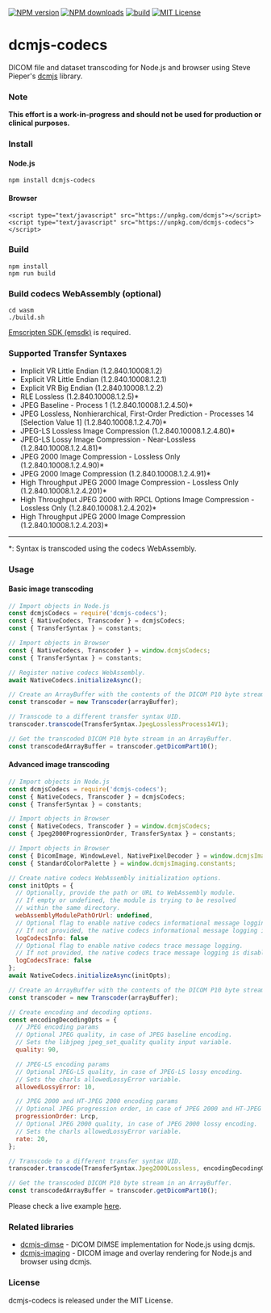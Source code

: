 [![NPM version][npm-version-image]][npm-url] [![NPM downloads][npm-downloads-image]][npm-url] [![build][build-image]][build-url] [![MIT License][license-image]][license-url] 

# dcmjs-codecs
DICOM file and dataset transcoding for Node.js and browser using Steve Pieper's [dcmjs][dcmjs-url] library.

### Note
**This effort is a work-in-progress and should not be used for production or clinical purposes.**

### Install
#### Node.js

	npm install dcmjs-codecs

#### Browser

	<script type="text/javascript" src="https://unpkg.com/dcmjs"></script>
	<script type="text/javascript" src="https://unpkg.com/dcmjs-codecs"></script>

### Build

	npm install
	npm run build

### Build codecs WebAssembly (optional)

	cd wasm
	./build.sh
[Emscripten SDK (emsdk)][emscripten-sdk-url] is required.

### Supported Transfer Syntaxes
- Implicit VR Little Endian (1.2.840.10008.1.2)
- Explicit VR Little Endian (1.2.840.10008.1.2.1)
- Explicit VR Big Endian (1.2.840.10008.1.2.2)
- RLE Lossless (1.2.840.10008.1.2.5)\*
- JPEG Baseline - Process 1 (1.2.840.10008.1.2.4.50)\*
- JPEG Lossless, Nonhierarchical, First-Order Prediction - Processes 14 [Selection Value 1] (1.2.840.10008.1.2.4.70)\*
- JPEG-LS Lossless Image Compression (1.2.840.10008.1.2.4.80)\*
- JPEG-LS Lossy Image Compression - Near-Lossless (1.2.840.10008.1.2.4.81)\*
- JPEG 2000 Image Compression - Lossless Only (1.2.840.10008.1.2.4.90)\*
- JPEG 2000 Image Compression (1.2.840.10008.1.2.4.91)\*
- High Throughput JPEG 2000 Image Compression - Lossless Only (1.2.840.10008.1.2.4.201)\*
- High Throughput JPEG 2000 with RPCL Options Image Compression - Lossless Only (1.2.840.10008.1.2.4.202)\*
- High Throughput JPEG 2000 Image Compression (1.2.840.10008.1.2.4.203)\*
--------
\*: Syntax is transcoded using the codecs WebAssembly.

### Usage

#### Basic image transcoding
```js
// Import objects in Node.js
const dcmjsCodecs = require('dcmjs-codecs');
const { NativeCodecs, Transcoder } = dcmjsCodecs;
const { TransferSyntax } = constants;

// Import objects in Browser
const { NativeCodecs, Transcoder } = window.dcmjsCodecs;
const { TransferSyntax } = constants;

// Register native codecs WebAssembly.
await NativeCodecs.initializeAsync();

// Create an ArrayBuffer with the contents of the DICOM P10 byte stream.
const transcoder = new Transcoder(arrayBuffer);

// Transcode to a different transfer syntax UID.
transcoder.transcode(TransferSyntax.JpegLosslessProcess14V1);

// Get the transcoded DICOM P10 byte stream in an ArrayBuffer.
const transcodedArrayBuffer = transcoder.getDicomPart10();
```

#### Advanced image transcoding
```js
// Import objects in Node.js
const dcmjsCodecs = require('dcmjs-codecs');
const { NativeCodecs, Transcoder } = dcmjsCodecs;
const { TransferSyntax } = constants;

// Import objects in Browser
const { NativeCodecs, Transcoder } = window.dcmjsCodecs;
const { Jpeg2000ProgressionOrder, TransferSyntax } = constants;

// Import objects in Browser
const { DicomImage, WindowLevel, NativePixelDecoder } = window.dcmjsImaging;
const { StandardColorPalette } = window.dcmjsImaging.constants;

// Create native codecs WebAssembly initialization options.
const initOpts = {
  // Optionally, provide the path or URL to WebAssembly module.
  // If empty or undefined, the module is trying to be resolved 
  // within the same directory.
  webAssemblyModulePathOrUrl: undefined,
  // Optional flag to enable native codecs informational message logging.
  // If not provided, the native codecs informational message logging is disabled.
  logCodecsInfo: false
  // Optional flag to enable native codecs trace message logging.
  // If not provided, the native codecs trace message logging is disabled.
  logCodecsTrace: false
};
await NativeCodecs.initializeAsync(initOpts);

// Create an ArrayBuffer with the contents of the DICOM P10 byte stream.
const transcoder = new Transcoder(arrayBuffer);

// Create encoding and decoding options.
const encodingDecodingOpts = {
  // JPEG encoding params
  // Optional JPEG quality, in case of JPEG baseline encoding.
  // Sets the libjpeg jpeg_set_quality quality input variable.
  quality: 90,

  // JPEG-LS encoding params
  // Optional JPEG-LS quality, in case of JPEG-LS lossy encoding.
  // Sets the charls allowedLossyError variable.
  allowedLossyError: 10,

  // JPEG 2000 and HT-JPEG 2000 encoding params
  // Optional JPEG progression order, in case of JPEG 2000 and HT-JPEG 2000 encoding.
  progressionOrder: Lrcp,
  // Optional JPEG 2000 quality, in case of JPEG 2000 lossy encoding.
  // Sets the charls allowedLossyError variable.
  rate: 20,
};

// Transcode to a different transfer syntax UID.
transcoder.transcode(TransferSyntax.Jpeg2000Lossless, encodingDecodingOpts);

// Get the transcoded DICOM P10 byte stream in an ArrayBuffer.
const transcodedArrayBuffer = transcoder.getDicomPart10();
```
Please check a live example [here][dcmjs-codecs-live-example-url].

### Related libraries
* [dcmjs-dimse][dcmjs-dimse-url] - DICOM DIMSE implementation for Node.js using dcmjs.
* [dcmjs-imaging][dcmjs-imaging-url] - DICOM image and overlay rendering for Node.js and browser using dcmjs.

### License
dcmjs-codecs is released under the MIT License.

[npm-url]: https://npmjs.org/package/dcmjs-codecs
[npm-version-image]: https://img.shields.io/npm/v/dcmjs-codecs.svg?style=flat
[npm-downloads-image]: http://img.shields.io/npm/dm/dcmjs-codecs.svg?style=flat

[build-url]: https://github.com/PantelisGeorgiadis/dcmjs-codecs/actions/workflows/build.yml
[build-image]: https://github.com/PantelisGeorgiadis/dcmjs-codecs/actions/workflows/build.yml/badge.svg?branch=master

[license-image]: https://img.shields.io/badge/license-MIT-blue.svg?style=flat
[license-url]: LICENSE.txt

[dcmjs-url]: https://github.com/dcmjs-org/dcmjs
[dcmjs-dimse-url]: https://github.com/PantelisGeorgiadis/dcmjs-dimse
[dcmjs-imaging-url]: https://github.com/PantelisGeorgiadis/dcmjs-imaging

[dcmjs-codecs-live-example-url]: https://unpkg.com/dcmjs-codecs@latest/build/index.html

[emscripten-sdk-url]: https://emscripten.org/docs/getting_started/downloads.html
